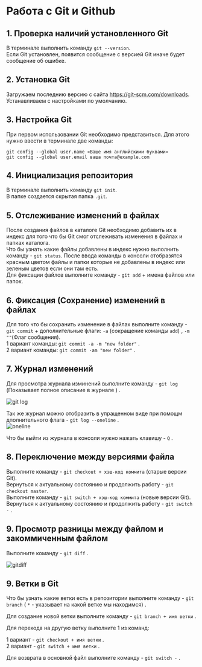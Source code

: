 # Работа с Git и Github

## 1. Проверка наличий установленного Git

В терминале выполнить команду `git --version`.  
Если Git установлен, появится сообщение с версией Git иначе будет сообщение об ошибке.

## 2. Установка Git

Загружаем последнию версию с сайта
https://git-scm.com/downloads.  
Устанавливаем с настройками по умолчанию.

## 3. Настройка Git

При первом использовании Git необходимо представиться. Для этого нужно ввести в терминале две команды:

```
git config --global user.name «Ваше имя английскими буквами»
git config --global user.email ваша почта@example.com
```

## 4. Инициализация репозитория

В терминале выполнить команду `git init`.  
В папке создается скрытая папка `.git`.

## 5. Отслеживание изменений в файлах

После создания файлов в каталоге Git необходимо добавить их в индекс для того что бы Git смог отслеживать изменения в файлах и папках каталога.  
Что бы узнать какие файлы добавлены в индекс нужно выполнить команду - `git status`. После ввода команды в консоли отобразятся красным цветом файлы и папки которые не добавлены в индекс или зеленым цветов если они там есть.  
Для фиксации файлов выполните команду - `git add` + имена файлов или папок.

## 6. Фиксация (Сохранение) изменений в файлах

Для того что бы сохранить изменение в файлах выполните команду - `git commit` + дополнительные флаги: `-a` (сокращение команды `add`) , `-m ""`(Флаг сообщения).  
1 вариант команды: `git commit -a -m "new folder"` .  
2 вариант команды: `git commit -am "new folder"` .

## 7. Журнал изменений

Для просмотра журнала изминений выполните команду - `git log` (Показывает полное описание в журнале ) .

<image src="img/gitlog.png" alt="git log">

Так же журнал можно отобразить в упращенном виде при помощм дполнительного флага - `git log --oneline` .  
<image src="img/gitlogoneline.png" alt="oneline">

Что бы выйти из журнала в консоли нужно нажать клавишу - `Q` .

## 8. Переключение между версиями файла

Выполните команду - `git checkout + хэш-код коммита` (старые версии Git).  
Вернуться к актуальному состоянию и продолжить работу - `git checkout master`.  
Выполните команду - `git switch + хэш-код коммита` (новые версии Git).  
Вернуться к актуальному состоянию и продолжить работу - `git switch -` .

## 9. Просмотр разницы между файлом и закоммиченным файлом

Выполните команду - `git diff` .

<image src="img/gitdiff.png" alt="gitdiff">

## 9. Ветки в Git

Что бы узнать какие ветки есть в репозитории выполните команду - `git branch` ( `*` - указывает на какой ветке мы находимся) .

Для создание новой ветки выполните команду - `git branch + имя ветки` .

Для перехода на другую ветку выполните 1 из команд:

1 вариант - `git checkout + имя ветки` .  
2 вариант - `git switch + имя ветки` .

Для возврата в основной файл выполните команду - `git switch -` .
